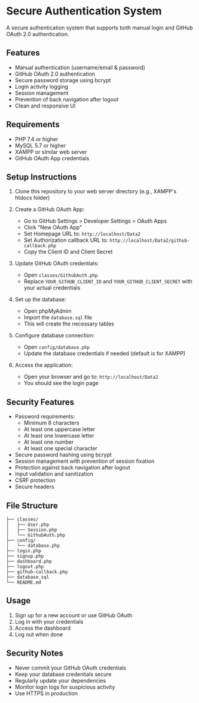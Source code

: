 # Secure Authentication System

A secure authentication system that supports both manual login and GitHub OAuth 2.0 authentication.

## Features

- Manual authentication (username/email & password)
- GitHub OAuth 2.0 authentication
- Secure password storage using bcrypt
- Login activity logging
- Session management
- Prevention of back navigation after logout
- Clean and responsive UI

## Requirements

- PHP 7.4 or higher
- MySQL 5.7 or higher
- XAMPP or similar web server
- GitHub OAuth App credentials

## Setup Instructions

1. Clone this repository to your web server directory (e.g., XAMPP's htdocs folder)

2. Create a GitHub OAuth App:
   - Go to GitHub Settings > Developer Settings > OAuth Apps
   - Click "New OAuth App"
   - Set Homepage URL to: `http://localhost/Data2`
   - Set Authorization callback URL to: `http://localhost/Data2/github-callback.php`
   - Copy the Client ID and Client Secret

3. Update GitHub OAuth credentials:
   - Open `classes/GithubAuth.php`
   - Replace `YOUR_GITHUB_CLIENT_ID` and `YOUR_GITHUB_CLIENT_SECRET` with your actual credentials

4. Set up the database:
   - Open phpMyAdmin
   - Import the `database.sql` file
   - This will create the necessary tables

5. Configure database connection:
   - Open `config/database.php`
   - Update the database credentials if needed (default is for XAMPP)

6. Access the application:
   - Open your browser and go to: `http://localhost/Data2`
   - You should see the login page

## Security Features

- Password requirements:
  - Minimum 8 characters
  - At least one uppercase letter
  - At least one lowercase letter
  - At least one number
  - At least one special character
- Secure password hashing using bcrypt
- Session management with prevention of session fixation
- Protection against back navigation after logout
- Input validation and sanitization
- CSRF protection
- Secure headers

## File Structure

```
├── classes/
│   ├── User.php
│   ├── Session.php
│   └── GithubAuth.php
├── config/
│   └── database.php
├── login.php
├── signup.php
├── dashboard.php
├── logout.php
├── github-callback.php
├── database.sql
└── README.md
```

## Usage

1. Sign up for a new account or use GitHub OAuth
2. Log in with your credentials
3. Access the dashboard
4. Log out when done

## Security Notes

- Never commit your GitHub OAuth credentials
- Keep your database credentials secure
- Regularly update your dependencies
- Monitor login logs for suspicious activity
- Use HTTPS in production 